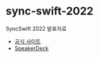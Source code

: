 # sync-swift-2022
SyncSwift 2022 발표자료

- [공식 사이트](https://www.asyncswift.org)
- [SpeakerDeck](https://speakerdeck.com/kanghoon/modular-architecture-sijaghagi)
